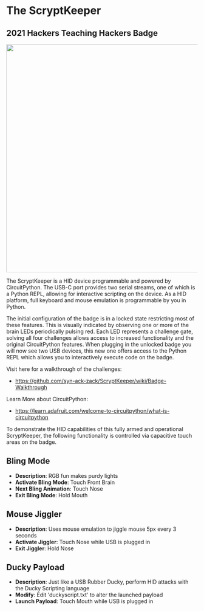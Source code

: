 # The ScryptKeeper

## 2021 Hackers Teaching Hackers Badge

<img src="https://i.imgur.com/0e16Ox3.jpg" width="800" height="600">


The ScryptKeeper is a HID device programmable and powered by CircuitPython.
The USB-C port provides two serial streams, one of which is a Python REPL, 
allowing for interactive scripting on the device. As a HID platform, 
full keyboard and mouse emulation is programmable by you in Python.

The initial configuration of the badge is in a locked state restricting most of these features. This is visually indicated by observing one or more of the brain LEDs periodically pulsing red. Each LED represents a challenge gate, solving all four challenges allows access to increased functionality and the original CircuitPython features. When plugging in the unlocked badge you will now see two USB devices, this new one offers access to the Python REPL which allows you to interactively execute code on the badge. 

Visit here for a walkthrough of the challenges: 
  - https://github.com/syn-ack-zack/ScryptKeeper/wiki/Badge-Walkthrough

Learn More about CircuitPython:
  - https://learn.adafruit.com/welcome-to-circuitpython/what-is-circuitpython

To demonstrate the HID capabilities of this fully armed and operational ScryptKeeper, the following functionality is controlled
via capacitive touch areas on the badge. 

Bling Mode
---
- **Description**: RGB fun makes purdy lights
- **Activate Bling Mode**: Touch Front Brain
- **Next Bling Animation**: Touch Nose
- **Exit Bling Mode**: Hold Mouth

Mouse Jiggler
---
- **Description**: Uses mouse emulation to jiggle mouse 5px every 3 seconds
- **Activate Jiggler**: Touch Nose while USB is plugged in
- **Exit Jiggler**: Hold Nose

Ducky Payload
---
- **Description**: Just like a USB Rubber Ducky, perform HID attacks with the Ducky Scripting language
- **Modify**: Edit 'duckyscript.txt' to alter the launched payload
- **Launch Payload**: Touch Mouth while USB is plugged in 


